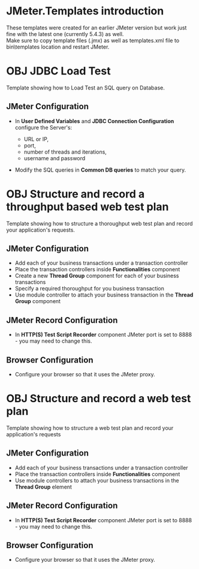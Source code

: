 # JMeter.Templates introduction
These templates were created for an earlier JMeter version but work just fine with the latest one (currently 5.4.3) as well.<br>
Make sure to copy template files (.jmx) as well as templates.xml file to bin\templates location and restart JMeter.

# OBJ JDBC Load Test
Template showing how to Load Test an SQL query on Database.

## JMeter Configuration
* In **User Defined Variables** and **JDBC Connection Configuration** configure the Server's: 
	* URL or IP, 
	* port, 
	* number of threads and iterations,
	* username and password 

* Modify the SQL queries in **Common DB queries** to match your query.

# OBJ Structure and record a throughput based web test plan
Template showing how to structure a thoroughput web test plan and record your application's requests.

## JMeter Configuration
* Add each of your business transactions under a transaction controller
* Place the transaction controllers inside **Functionalities** component
* Create a new **Thread Group** component for each of your business transactions
* Specify a required thoroughput for you business transaction
* Use module controller to attach your business transaction in the **Thread Group** component

## JMeter Record Configuration
* In **HTTP(S) Test Script Recorder** component JMeter port is set to 8888 - you may need to change this.

## Browser Configuration
* Configure your browser so that it uses the JMeter proxy.

# OBJ Structure and record a web test plan
Template showing how to structure a web test plan and record your application's requests

## JMeter Configuration
* Add each of your business transactions under a transaction controller
* Place the transaction controllers inside **Functionalities** component
* Use module controllers to attach your business transactions in the **Thread Group** element

## JMeter Record Configuration
* In **HTTP(S) Test Script Recorder** component JMeter port is set to 8888 - you may need to change this.

## Browser Configuration
* Configure your browser so that it uses the JMeter proxy.
